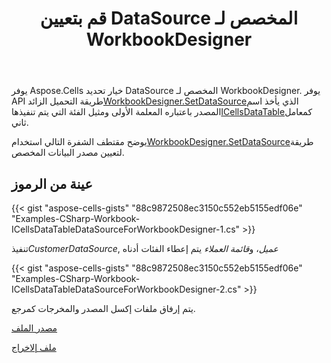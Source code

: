 ﻿---
title: قم بتعيين DataSource المخصص لـ WorkbookDesigner
type: docs
weight: 60
url: /ar/net/set-custom-datasource-for-workbookdesigner/
---
يوفر Aspose.Cells خيار تحديد DataSource المخصص لـ WorkbookDesigner. يوفر API طريقة التحميل الزائد[WorkbookDesigner.SetDataSource](https://reference.aspose.com/cells/net/aspose.cells.workbookdesigner/setdatasource/methods/5)الذي يأخذ اسم المصدر باعتباره المعلمة الأولى ومثيل الفئة التي يتم تنفيذها[ICellsDataTable](https://reference.aspose.com/cells/net/aspose.cells/icellsdatatable)كمعامل ثاني.

يوضح مقتطف الشفرة التالي استخدام[WorkbookDesigner.SetDataSource](https://reference.aspose.com/cells/net/aspose.cells.workbookdesigner/setdatasource/methods/5)طريقة لتعيين مصدر البيانات المخصص.
## **عينة من الرموز**
{{< gist "aspose-cells-gists" "88c9872508ec3150c552eb5155edf06e" "Examples-CSharp-Workbook-ICellsDataTableDataSourceForWorkbookDesigner-1.cs" >}}

تنفيذ*CustomerDataSource*, *عميل*، و*قائمة العملاء* يتم إعطاء الفئات أدناه

{{< gist "aspose-cells-gists" "88c9872508ec3150c552eb5155edf06e" "Examples-CSharp-Workbook-ICellsDataTableDataSourceForWorkbookDesigner-2.cs" >}}

يتم إرفاق ملفات إكسل المصدر والمخرجات كمرجع.

[مصدر الملف](95584319.xlsx)

[ملف إلاخراج](95584320.xlsx)
